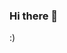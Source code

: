 ### Hi there 👋

:)

<!--
**Starman3787/Starman3787** is a ✨ _special_ ✨ repository because its `README.md` (this file) appears on your GitHub profile.

![GitHub stats](https://github-readme-stats.vercel.app/api?username=Starman3787&show_icons=true&theme=tokyonight)

![Top Langs](https://github-readme-stats.vercel.app/api/top-langs/?username=Starman3787&theme=tokyonight)

bruh

Here are some ideas to get you started:

- 🔭 I’m currently working on ...
- 🌱 I’m currently learning ...
- 👯 I’m looking to collaborate on ...
- 🤔 I’m looking for help with ...
- 💬 Ask me about ...
- 📫 How to reach me: ...
- 😄 Pronouns: ...
- ⚡ Fun fact: ...
-->
